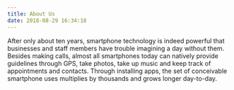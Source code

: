 ```yaml
---
title: About Us
date: 2018-08-29 16:34:18
---
```


After only about ten years, smartphone technology is indeed powerful that businesses and staff members have trouble imagining a day without them. Besides making calls, almost all smartphones today can natively provide guidelines through GPS, take photos, take up music and keep track of appointments and contacts. Through installing apps, the set of conceivable smartphone uses multiplies by thousands and grows longer day-to-day.